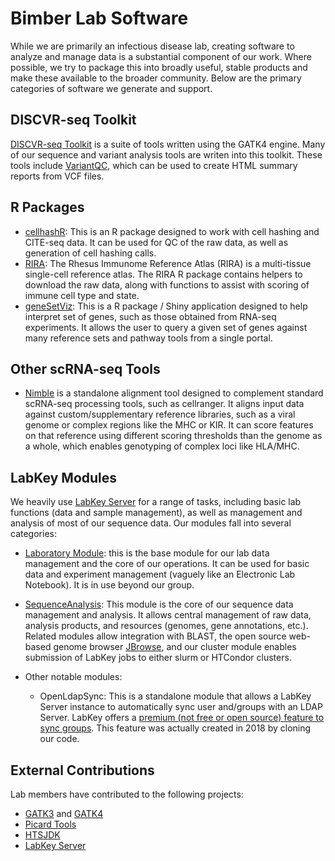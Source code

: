 # Bimber Lab Software

While we are primarily an infectious disease lab, creating software to analyze and manage data is a substantial component of our work. Where possible, we try to package this into broadly useful, stable products and make these available to the broader community. Below are the primary categories of software we generate and support. 


## DISCVR-seq Toolkit

[DISCVR-seq Toolkit](https://bimberlab.github.io/DISCVRSeq/) is a suite of tools written using the GATK4 engine. Many of our sequence and variant analysis tools are writen into this toolkit. These tools include [VariantQC](https://bimberlab.github.io/DISCVRSeq/toolDoc/com_github_discvrseq_walkers_variantqc_VariantQC.html), which can be used to create HTML summary reports from VCF files.  

## R Packages

- [cellhashR](https://bimberlab.github.io/cellhashR/): This is an R package designed to work with cell hashing and CITE-seq data. It can be used for QC of the raw data, as well as generation of cell hashing calls.
- [RIRA](https://bimberlab.github.io/RIRA/): The Rhesus Immunome Reference Atlas (RIRA) is a multi-tissue single-cell reference atlas. The RIRA R package contains helpers to download the raw data, along with functions to assist with scoring of immune cell type and state.
- [geneSetViz](https://github.com/BimberLab/geneSetVis): This is a R package / Shiny application designed to help interpret set of genes, such as those obtained from RNA-seq experiments. It allows the user to query a given set of genes against many reference sets and pathway tools from a single portal.

## Other scRNA-seq Tools

- [Nimble](https://github.com/BimberLab/nimble/) is a standalone alignment tool designed to complement standard scRNA-seq processing tools, such as cellranger. It aligns input data against custom/supplementary reference libraries, such as a viral genome or complex regions like the MHC or KIR. It can score features on that reference using different scoring thresholds than the genome as a whole, which enables genotyping of complex loci like HLA/MHC. 
  
## LabKey Modules

We heavily use [LabKey Server](https://www.labkey.org) for a range of tasks, including basic lab functions (data and sample management), as well as management and analysis of most of our sequence data.  Our modules fall into several categories:

- [Laboratory Module](https://bimberlab.github.io/DiscvrLabKeyModules/discvr/overview.html): this is the base module for our lab data management and the core of our operations.  It can be used for basic data and experiment management (vaguely like an Electronic Lab Notebook). It is in use beyond our group.

- [SequenceAnalysis](https://bimberlab.github.io/DiscvrLabKeyModules/discvr-seq/overview.html): This module is the core of our sequence data management and analysis. It allows central management of raw data, analysis products, and resources (genomes, gene annotations, etc.).  Related modules allow integration with BLAST, the open source web-based genome browser [JBrowse](https://jbrowse.org/), and our cluster module enables submission of LabKey jobs to either slurm or HTCondor clusters.

- Other notable modules: 
    - OpenLdapSync: This is a standalone module that allows a LabKey Server instance to automatically sync user and/groups with an LDAP Server. LabKey offers a [premium (not free or open source) feature to sync groups](https://www.labkey.org/Documentation/wiki-page.view?name=LDAP_sync). This feature was actually created in 2018 by cloning our code.

## External Contributions

Lab members have contributed to the following projects:

- [GATK3](https://github.com/broadgsa/gatk-protected) and [GATK4](https://github.com/broadinstitute/gatk)
- [Picard Tools](https://github.com/broadinstitute/picard)
- [HTSJDK](https://github.com/samtools/htsjdk)
- [LabKey Server](https://www.labkey.org/home/project-begin.view?)


